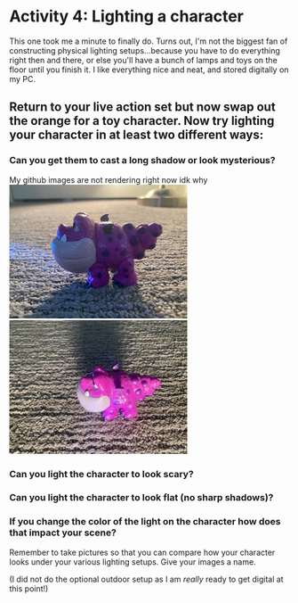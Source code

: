 # Activity 4: Lighting a character

This one took me a minute to finally do. Turns out, I'm not the biggest fan of constructing physical lighting setups...because you have to do everything right then and there, or else you'll have a bunch of lamps and toys on the floor until you finish it. I like everything nice and neat, and stored digitally on my PC. 

## Return to your live action set but now swap out the orange for a toy character. Now try lighting your character in at least two different ways: 
### Can you get them to cast a long shadow or look mysterious?
My github images are not rendering right now idk why
![mysterious1](https://github.com/MasqueradeOfSilence/pixar-in-a-box/blob/main/lighting/IMG_7139.jpg?raw=true)
![mysterious2](https://github.com/MasqueradeOfSilence/pixar-in-a-box/blob/main/lighting/IMG_7142.jpg?raw=true)

### Can you light the character to look scary?
### Can you light the character to look flat (no sharp shadows)?
### If you change the color of the light on the character how does that impact your scene?

Remember to take pictures so that you can compare how your character looks under your various lighting setups. Give your images a name.

(I did not do the optional outdoor setup as I am *really* ready to get digital at this point!)
